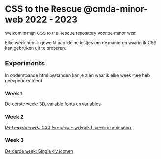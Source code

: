 # CSS to the Rescue @cmda-minor-web 2022 - 2023

Welkom in mijn CSS to the Rescue repository voor de minor web!

Elke week heb ik gewerkt aan kleine testjes om de manieren waarin ik CSS kan gebruiken uit te proberen.

## Experiments

In onderstaande html bestanden kan je zien waar ik elke week mee heb geëxperimenteerd.

### Week 1
[De eerste week: 3D, variable fonts en variables](https://bram-ter.github.io/css-to-the-rescue-2223/firstweek.html)

### Week 2
[De tweede week: CSS formules + gebruik hiervan in animaties ](https://bram-ter.github.io/css-to-the-rescue-2223/secondweek.html)

### Week 3
[De derde week: Single div iconen](https://bram-ter.github.io/css-to-the-rescue-2223/thirdweek.html)